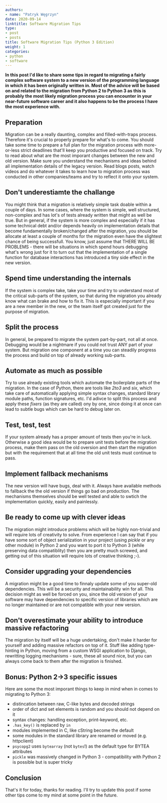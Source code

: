 ```yaml
---
authors:
- name: "Patryk Węgrzyn"
date: 2020-09-14
linktitle: Software Migration Tips 
type:
- post 
- posts
title: Software Migration Tips (Python 3 Edition)
weight: 1
categories:
- python
- software
---
```


**In this post I'd like to share some tips in regard to migrating a fairly complex software system to a new version
of the programming language in which it has been originally written in. Most of the advice will be based on and related to the migration
from Python 2 to Python 3 as this is probably the most likely migration process you can encounter in your near-future software career and it also happens to be
the process I have the most experience with.** 

Preparation
--------
Migration can be a really daunting, complex and filled-with-traps process. Therefore it's crucial to properly prepare for what's to come. You should take some
time to prepare a full plan for the migration process with more-or-less strict deadlines that'll keep you productive and focused on track. Try to read about what
are the most imporant changes between the new and old version. Make sure you understand the mechanisms and ideas behind all implementation details of the legacy version.
Read blogs posts, watch videos and do whatever it takes to learn how to migration process was conducted in other companies/teams and try to reflect it onto your system.

Don't underestiamte the challange
--------
You might think that a migration is relatively simple task doable within a couple of days. In some cases, where the system is simple, well structured, non-complex and has lot's
of tests already written that might as well be true. But in general, if the system is more complex and especially if it has some technical debt and/or depends heavily on implementation
details that become fundamentally broken/changed after the migration, you should be allocate at least a couple of months for the migration even have the slightest chance of being successfull. You know, just assume that THERE WILL BE PROBLEMS - there will be situations in which spend hours debugging what's wrong just for it to turn out that the implementation
of a single function for database interactions has introduced a tiny side effect in the new version.

Spend time understanding the internals
--------
If the system is complex take, take your time and try to understand most of the critical sub-parts of the system, so that during the migration you already know what can brake and how to fix it. This is especially important if you are a new member in the new, or the team itself got created just for the purpose of migration.

Split the process
--------
In general, be prepared to migrate the system part-by-part, not all at once. Debugging would be a nightmare if you could not trust ANY part of your system. But migration one component
at a time you can steadily progress the process and build on top of already working sub-parts.

Automate as much as possible
--------
Try to use already existing tools which automate the boilerplate parts of the migration. In the case of Python, there are tools like *2to3* and *six*, which take care of automatically applying simple syntax changes, standard library module paths, function signatures, etc. I'd adivce to split this process and apply these *fixers* (as they are called) ony by one, since doing it at once can lead to subtle bugs which can be hard to debug later on.

Test, test, test
--------
If your system already has a proper amount of tests then you're in luck. Otherwise a good idea would be to prepare unit tests before the migration process, make them pass on the old oversion and then start the migration but with the requirement that at all time the old unit tests must continue to pass.

Implement fallback mechanisms
--------
The new version will have bugs, deal with it. Always have available methods to fallback the the old version if things go bad on production. The mechanisms themselves should be well tested and able to swtich the implementation quickly, easily and painlessly.

Be ready to come up with clever ideas
--------
The migration might introduce problems which will be highly non-trivial and will require lots of creativity to solve. From experience I can say that if you have some sort of object serialization in your project (using *pickle* or any other module) in Python 2 and you want to port it to Python 3 (while preserving data compatiblity) then you are pretty much screwed, and getting out of this situation will require lots of creative thinking ;-).

Consider upgrading your dependencies
--------
A migration might be a good time to finnaly update some of you super-old dependencies. This will be a security and maintainability win for all. This decision might as well be forced on you, since the old version of your software may have dependencies to specific version of libraries which are no longer maintained or are not compatible with your new version.

Don't overestimate your ability to introduce massive refactoring
--------
The migration by itself will be a huge undertaking, don't make it harder for yourself and adding massive refactors on top of it. Stuff like adding type-hinting in Python, moving from a custom WSGI application to Django, rewritting logging mechanisms - sure, these all sound nice, but you can always come back to them after the migration is finished.

Bonus: Python 2->3 specific issues
--------
Here are some the most imporant things to keep in mind when in comes to migrating to Python 3:
* distincation between raw, C-like bytes and decoded strings
* order of dict and set elements is random and you should not depend on it
* syntax changes: handling exception, print-keyword, etc.
* ```.has_key()``` is replaced by ```in```
* modules implemented in C, like cString become the default
* some modules in the standard library are renamed or moved (e.g. httpclient)
* ```psycopg2``` uses ```bytearray``` (not ```bytes```!) as the default type for BYTEA attributes
* ```pickle``` was massively changed in Python 3 - compatibility with Python 2 is possible but is super tricky

Conclusion
--------
That's it for today, thanks for reading. I'll try to update this post if some other tips come to my mind at some point in the future.
